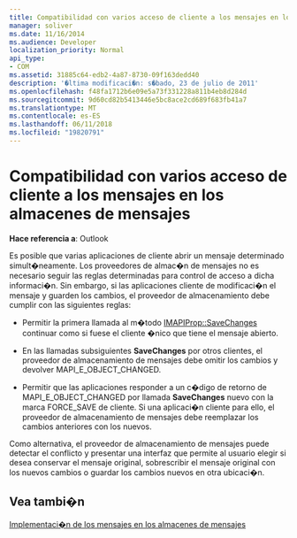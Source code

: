 ```yaml
---
title: Compatibilidad con varios acceso de cliente a los mensajes en los almacenes de mensajes
manager: soliver
ms.date: 11/16/2014
ms.audience: Developer
localization_priority: Normal
api_type:
- COM
ms.assetid: 31885c64-edb2-4a87-8730-09f163dedd40
description: '�ltima modificaci�n: s�bado, 23 de julio de 2011'
ms.openlocfilehash: f48fa1712b6e09e5a73f331228a811b4eb8d284d
ms.sourcegitcommit: 9d60cd82b5413446e5bc8ace2cd689f683fb41a7
ms.translationtype: MT
ms.contentlocale: es-ES
ms.lasthandoff: 06/11/2018
ms.locfileid: "19820791"
---
```

# <a name="supporting-multiple-client-access-to-messages-in-message-stores"></a>Compatibilidad con varios acceso de cliente a los mensajes en los almacenes de mensajes

  
  
**Hace referencia a**: Outlook 
  
Es posible que varias aplicaciones de cliente abrir un mensaje determinado simult�neamente. Los proveedores de almac�n de mensajes no es necesario seguir las reglas determinadas para control de acceso a dicha informaci�n. Sin embargo, si las aplicaciones cliente de modificaci�n el mensaje y guarden los cambios, el proveedor de almacenamiento debe cumplir con las siguientes reglas:
  
- Permitir la primera llamada al m�todo [IMAPIProp::SaveChanges](imapiprop-savechanges.md) continuar como si fuese el cliente �nico que tiene el mensaje abierto. 
    
- En las llamadas subsiguientes **SaveChanges** por otros clientes, el proveedor de almacenamiento de mensajes debe omitir los cambios y devolver MAPI_E_OBJECT_CHANGED. 
    
- Permitir que las aplicaciones responder a un c�digo de retorno de MAPI_E_OBJECT_CHANGED por llamada **SaveChanges** nuevo con la marca FORCE_SAVE de cliente. Si una aplicaci�n cliente para ello, el proveedor de almacenamiento de mensajes debe reemplazar los cambios anteriores con los nuevos. 
    
Como alternativa, el proveedor de almacenamiento de mensajes puede detectar el conflicto y presentar una interfaz que permite al usuario elegir si desea conservar el mensaje original, sobrescribir el mensaje original con los nuevos cambios o guardar los cambios nuevos en otra ubicaci�n.
  
## <a name="see-also"></a>Vea tambi�n



[Implementaci�n de los mensajes en los almacenes de mensajes](implementing-messages-in-message-stores.md)

